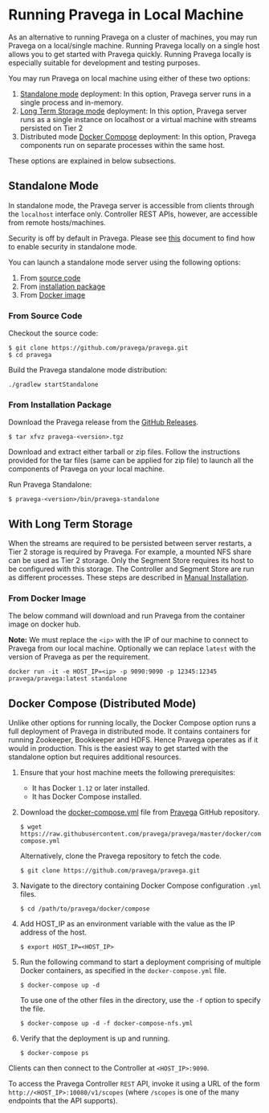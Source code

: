 # Running Pravega in Local Machine

<!--
Copyright Pravega Authors.

Licensed under the Apache License, Version 2.0 (the "License");
you may not use this file except in compliance with the License.
You may obtain a copy of the License at

    http://www.apache.org/licenses/LICENSE-2.0

Unless required by applicable law or agreed to in writing, software
distributed under the License is distributed on an "AS IS" BASIS,
WITHOUT WARRANTIES OR CONDITIONS OF ANY KIND, either express or implied.
See the License for the specific language governing permissions and
limitations under the License.
-->

As an alternative to running Pravega on a cluster of machines, you may run Pravega on a local/single machine. Running Pravega locally on a single host allows you to get started with Pravega quickly. Running Pravega locally is especially suitable for development and testing purposes.

You may run Pravega on local machine using either of these two options:

1. [Standalone mode](#standalone-mode) deployment: In this option, Pravega server runs in a single process and in-memory.
2. [Long Term Storage mode](#with-long-term-storage) deployment: In this option, Pravega server runs as a single instance on localhost or a virtual machine with streams persisted on Tier 2
3. Distributed mode [Docker Compose](#docker-compose-distributed-mode) deployment: In this option, Pravega components run on separate processes within the same host.

These options are explained in below subsections.

## Standalone Mode

In standalone mode, the Pravega server is accessible from clients through the `localhost` interface only. Controller REST APIs, however, are accessible from remote hosts/machines.

Security is off by default in Pravega. Please see [this](../security/securing-standalone-mode-cluster.md) document to find how to enable security in standalone mode.

You can launch a standalone mode server using the following options:

1. From [source code](#from-source-code)
2. From [installation package](#from-installation-package)
3. From [Docker image](#from-docker-image)

### From Source Code

Checkout the source code:

```
$ git clone https://github.com/pravega/pravega.git
$ cd pravega
```

Build the Pravega standalone mode distribution:

```
./gradlew startStandalone
```

### From Installation Package

Download the Pravega release from the [GitHub Releases](https://github.com/pravega/pravega/releases).

```
$ tar xfvz pravega-<version>.tgz
```
Download and extract either tarball or zip files. Follow the instructions provided for the tar files (same can be applied for zip file) to launch all the components of Pravega on your local machine.

Run Pravega Standalone:

```
$ pravega-<version>/bin/pravega-standalone
```


##  With Long Term Storage

When the streams are required to be persisted between server restarts, a Tier 2 storage is required by Pravega. For example, a mounted NFS share can be used as Tier 2 storage. Only the Segment Store requires its host to be configured with this storage. The Controller and Segment Store are run as different processes. These steps are described in [Manual Installation](manual-install.md).

### From Docker Image

The below command will download and run Pravega from the container image on docker hub.

**Note:** We must replace the `<ip>` with the IP of our machine to connect to Pravega from our local machine. Optionally we can replace `latest` with the version of Pravega as per the requirement.

```
docker run -it -e HOST_IP=<ip> -p 9090:9090 -p 12345:12345 pravega/pravega:latest standalone
```

## Docker Compose (Distributed Mode)

Unlike other options for running locally, the Docker Compose option runs a full deployment of Pravega
in distributed mode. It contains containers for running Zookeeper, Bookkeeper and HDFS. Hence Pravega operates as if it would in production. This is the easiest way to get started with the standalone option but requires additional resources.

1. Ensure that your host machine meets the following prerequisites:

   * It has Docker `1.12` or later installed.
   * It has Docker Compose installed.

2. Download the [docker-compose.yml](https://github.com/pravega/pravega/tree/master/docker/compose/docker-compose.yml) file from [Pravega](https://github.com/pravega/pravega) GitHub repository.

   ```
   $ wget https://raw.githubusercontent.com/pravega/pravega/master/docker/compose/docker-compose.yml
   ```

   Alternatively, clone the Pravega repository to fetch the code.

   ```
   $ git clone https://github.com/pravega/pravega.git
   ```

3. Navigate to the directory containing Docker Compose configuration `.yml` files.

   ```
   $ cd /path/to/pravega/docker/compose
   ```

4. Add HOST_IP as an environment variable with the value as the IP address of the host.

   ```
   $ export HOST_IP=<HOST_IP>
   ```

5. Run the following command to start a deployment comprising of multiple Docker containers, as specified in the
   `docker-compose.yml` file.

   ```
   $ docker-compose up -d
   ```

   To use one of the other files in the directory, use the `-f` option to specify the file.

   ```
   $ docker-compose up -d -f docker-compose-nfs.yml
   ```

6. Verify that the deployment is up and running.

   ```
   $ docker-compose ps
   ```

Clients can then connect to the Controller at `<HOST_IP>:9090`.

To access the Pravega Controller `REST` API, invoke it using a URL of the form `http://<HOST_IP>:10080/v1/scopes` (where
`/scopes` is one of the many endpoints that the API supports).
